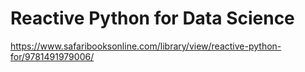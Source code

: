 # Reactive Python for Data Science

https://www.safaribooksonline.com/library/view/reactive-python-for/9781491979006/
